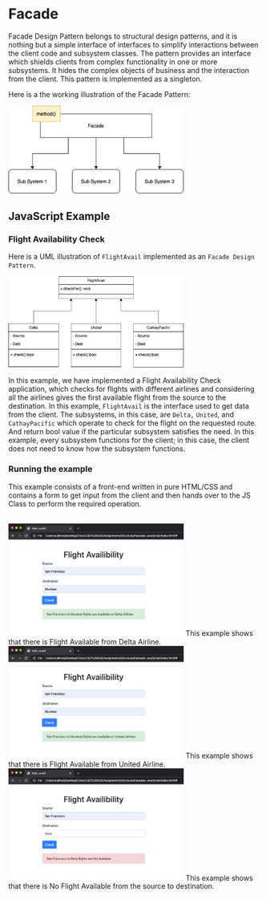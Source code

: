 # Facade

Facade Design Pattern belongs to structural design patterns, and it is nothing but a simple interface of interfaces to simplify interactions between the client code and subsystem classes. The pattern provides an interface which shields clients from complex functionality in one or more subsystems. It hides the complex objects of business and the interaction from the client. This pattern is implemented as a singleton.

Here is a the working illustration of the Facade Pattern:

<img src="Facade.png" width="350">

## JavaScript Example

### Flight Availability Check

Here is a UML illustration of `FlightAvail` implemented as an `Facade Design Pattern`.

<img src="Facade_UML.png" width="350">

In this example, we have implemented a Flight Availability Check application, which checks for flights with different airlines and considering all the airlines gives the first available flight from the source to the destination. In this example, `FlightAvail` is the interface used to get data from the client. The subsystems, in this case, are `Delta,` `United`, and `CathayPacific` which operate to check for the flight on the requested route. And return bool value if the particular subsystem satisfies the need. In this example, every subsystem functions for the client; in this case, the client does not need to know how the subsystem functions.

### Running the example

This example consists of a front-end written in pure HTML/CSS and contains a form to get input from the client and then hands over to the JS Class to perform the required operation.

<br>
<img src="S1.png" width="350">
This example shows that there is Flight Available from Delta Airline.

<br>
<img src="S2.png" width="350">
This example shows that there is Flight Available from United Airline.

<br>
<img src="S3.png" width="350">
This example shows that there is No Flight Available from the source to destination.
